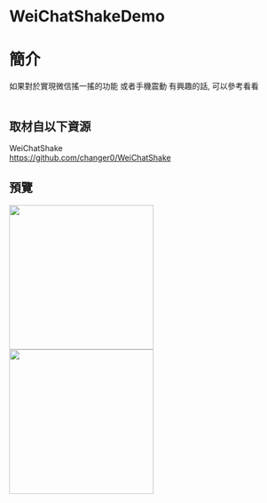 # WeiChatShakeDemo

簡介
==================================
如果對於實現微信搖一搖的功能 或者手機震動 有興趣的話, 可以參考看看                                  

取材自以下資源
--------
WeiChatShake                                   
https://github.com/changer0/WeiChatShake
                    
預覽
--------
<p align="left">
  <img src="https://i.imgur.com/OP14lGQ.jpg" width="260"/>
  <img src="https://i.imgur.com/70netyg.jpg" width="260"/>
</p> 
